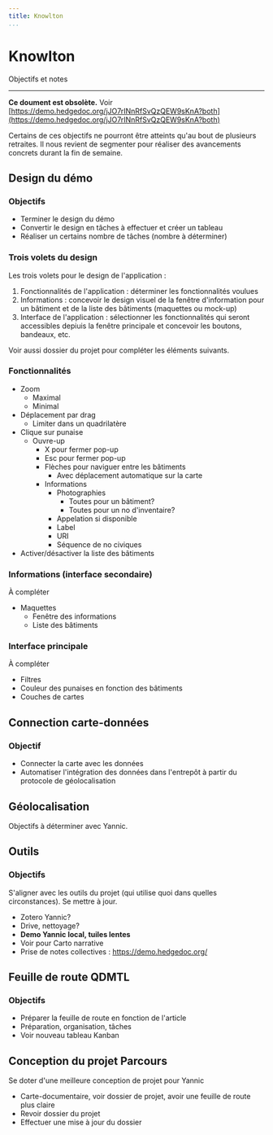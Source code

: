 ```yaml
---
title: Knowlton
...
```

# Knowlton

Objectifs et notes

---

**Ce doument est obsolète.** Voir [https://demo.hedgedoc.org/jJO7rINnRfSvQzQEW9sKnA?both](https://demo.hedgedoc.org/jJO7rINnRfSvQzQEW9sKnA?both)

Certains de ces objectifs ne pourront être atteints qu'au bout de plusieurs retraites. Il nous revient de segmenter pour réaliser des avancements concrets durant la fin de semaine.

## Design du démo

### Objectifs

- Terminer le design du démo
- Convertir le design en tâches à effectuer et créer un tableau
- Réaliser un certains nombre de tâches (nombre à déterminer) 

### Trois volets du design

Les trois volets pour le design de l'application :

1. Fonctionnalités de l'application : déterminer les fonctionnalités voulues
1. Informations : concevoir le design visuel de la fenêtre d'information pour un bâtiment et de la liste des bâtiments (maquettes ou mock-up)
1. Interface de l'application : sélectionner les fonctionnalités qui seront accessibles depiuis la fenêtre principale et concevoir les boutons, bandeaux, etc.

Voir aussi dossier du projet pour compléter les éléments suivants.

### Fonctionnalités

- Zoom
  - Maximal
  - Minimal
- Déplacement par drag
  - Limiter dans un quadrilatère
- Clique sur punaise
  - Ouvre-up
    - X pour fermer pop-up
    - Esc pour fermer pop-up
    - Flèches pour naviguer entre les bâtiments
      - Avec déplacement automatique sur la carte
    - Informations
      - Photographies
        - Toutes pour un bâtiment?
        - Toutes pour un no d'inventaire?
      - Appelation si disponible
      - Label
      - URI
      - Séquence de no civiques
- Activer/désactiver la liste des bâtiments

### Informations (interface secondaire)

À compléter

- Maquettes
  - Fenêtre des informations
  - Liste des bâtiments

### Interface principale

À compléter

- Filtres
- Couleur des punaises en fonction des bâtiments
- Couches de cartes

## Connection carte-données

### Objectif

- Connecter la carte avec les données
- Automatiser l'intégration des données dans l'entrepôt à partir du protocole de géolocalisation

## Géolocalisation

Objectifs à déterminer avec Yannic.

## Outils

### Objectifs

S'aligner avec les outils du projet (qui utilise quoi dans quelles circonstances). Se mettre à jour.

- Zotero Yannic?
- Drive, nettoyage?
- **Demo Yannic local, tuiles lentes**
- Voir pour Carto narrative
- Prise de notes collectives : https://demo.hedgedoc.org/

## Feuille de route QDMTL

### Objectifs

- Préparer la feuille de route en fonction de l'article
- Préparation, organisation, tâches
- Voir nouveau tableau Kanban

## Conception du projet Parcours

Se doter d'une meilleure conception de projet pour Yannic

- Carte-documentaire, voir dossier de projet, avoir une feuille de route plus claire
- Revoir dossier du projet
- Effectuer une mise à jour du dossier
